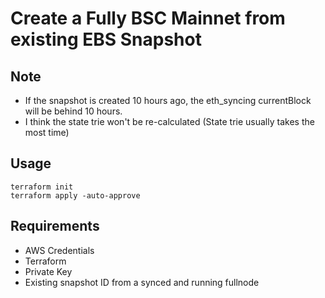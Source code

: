 # Create a Fully BSC Mainnet from existing EBS Snapshot

## Note
- If the snapshot is created 10 hours ago, the eth_syncing currentBlock will be behind 10 hours.
- I think the state trie won't be re-calculated (State trie usually takes the most time)

## Usage
```
terraform init
terraform apply -auto-approve
```

## Requirements
- AWS Credentials
- Terraform
- Private Key
- Existing snapshot ID from a synced and running fullnode